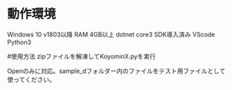 # 動作環境
Windows 10 v1803以降 
RAM 4GB以上
dotnet core3 SDK導入済み
VScode
Python3

#使用方法
zipファイルを解凍してKoyominX.pyを実行

Openのみに対応。sample_dフォルダー内のファイルをテスト用ファイルとして使ってください。